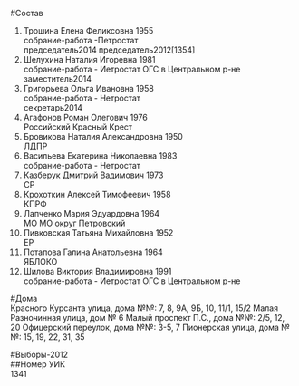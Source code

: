 #Состав  
1. Трошина Елена Феликсовна 1955  
    собрание-работа -Петростат  
    председатель2014 председатель2012[1354]  
2. Шелухина Наталия Игоревна 1981  
    собрание-работа - Иетростат ОГС в Центральном р-не  
    заместитель2014  
3. Григорьева Ольга Ивановна 1958  
    собрание-работа - Нетростат  
    секретарь2014  
4. Агафонов Роман Олегович 1976  
    Российский Красный Крест  
5. Бровикова Наталия Александровна 1950  
    ЛДПР  
6. Васильева Екатерина Николаевна 1983  
    собрание-работа - Нетростат  
7. Казберук Дмитрий Вадимович 1973  
    СР  
8. Крохоткин Алексей Тимофеевич 1958  
    КПРФ  
9. Лапченко Мария Эдуардовна 1964  
    МО МО округ Петровский  
10. Пивковская Татьяна Михайловна 1952  
    ЕР  
11. Потапова Галина Анатольевна 1964  
    ЯБЛОКО  
12. Шилова Виктория Владимировна 1991  
    собрание-работа - Иетростат ОГС в Центральном р-не  
  
#Дома  
Красного Курсанта улица, дома №№: 7, 8, 9А, 9Б, 10, 11/1, 15/2 Малая Разночинная улица, дом № 6 Малый проспект П.С., дома №№: 2/5, 12, 20 Офицерский переулок, дома №№: 3-5, 7 Пионерская улица, дома №№: 15, 19, 22, 31, 35  
  
#Выборы-2012  
##Номер УИК  
1341  
